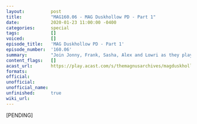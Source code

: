 ```yaml
---
layout:          post
title:           "MAG160.06 - MAG Duskhollow PD - Part 1"
date:            2020-01-23 11:00:00 -0400
categories:      special
tags:            []
voiced:          []
episode_title:   'MAG Duskhollow PD - Part 1'
episode_number:  '160.06'
summary:         "Join Jonny, Frank, Sasha, Alex and Lowri as they play MacGuffin & Co's original TTRPG 'Duskhollow PD'<br/><br/>In this first episode of 3 we meet a team of likely cops whose task it is to solve completely normal crimes..."
content_flags:   []
acast_url:       https://play.acast.com/s/themagnusarchives/magduskhollowpd-part1
formats:         
official:        
unofficial:      
unofficial_name: 
unfinished:      true
wiki_url:        
---
```


[PENDING]